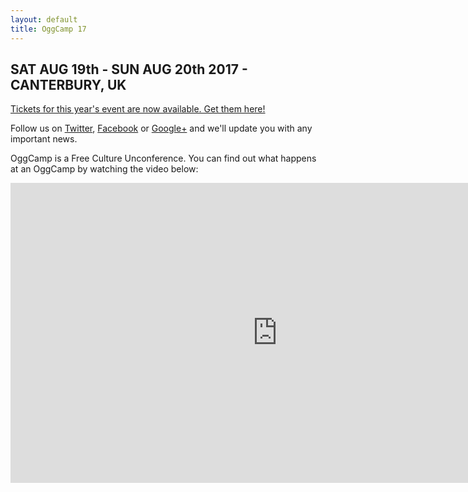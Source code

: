 ```yaml
---
layout: default
title: OggCamp 17 
---
```

## SAT AUG 19th - SUN AUG 20th 2017 - CANTERBURY, UK

[Tickets for this year's event are now available. Get them here!](/tickets)

Follow us on [Twitter](https://twitter.com/OggCamp), 
[Facebook](https://www.facebook.com/OggCamp) or [Google+](https://plus.google.com/114120215314425775951) and we'll update you with any important news.

OggCamp is a Free Culture Unconference. You can find out what happens at an OggCamp by watching the video below:

<iframe src="https://www.youtube.com/embed/K15PIGuiLKw" width="853" height="480" frameborder="0" allowfullscreen="allowfullscreen"></iframe>

